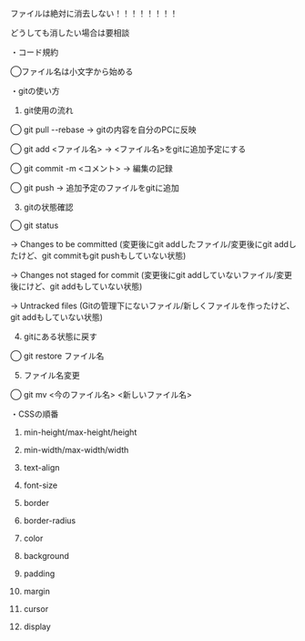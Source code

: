 ファイルは絶対に消去しない！！！！！！！！

どうしても消したい場合は要相談

・コード規約

◯ファイル名は小文字から始める

・gitの使い方

1. git使用の流れ
   
◯ git pull --rebase → gitの内容を自分のPCに反映

◯ git add <ファイル名> → <ファイル名>をgitに追加予定にする

◯ git commit -m <コメント> → 編集の記録

◯ git push → 追加予定のファイルをgitに追加

3. gitの状態確認

◯ git status

→ Changes to be committed
(変更後にgit addしたファイル/変更後にgit addしたけど、git commitもgit pushもしていない状態)

→ Changes not staged for commit
(変更後にgit addしていないファイル/変更後にけど、git addもしていない状態)

→ Untracked files
(Gitの管理下にないファイル/新しくファイルを作ったけど、git addもしていない状態)

4. gitにある状態に戻す

◯ git restore ファイル名

5. ファイル名変更

◯ git mv <今のファイル名> <新しいファイル名>

・CSSの順番

1. min-height/max-height/height

2. min-width/max-width/width

3. text-align

4. font-size

5. border
   
6. border-radius
    
7. color
    
8. background
    
9. padding
    
10. margin
    
11. cursor
    
12. display
